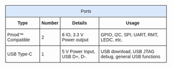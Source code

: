 <style type="text/css">
.tg  {border-collapse:collapse;border-spacing:0;}
.tg td{border-color:black;border-style:solid;border-width:1px;font-family:Arial, sans-serif;font-size:14px;
  overflow:hidden;padding:10px 5px;word-break:normal;}
.tg th{border-color:black;border-style:solid;border-width:1px;font-family:Arial, sans-serif;font-size:14px;
  font-weight:normal;overflow:hidden;padding:10px 5px;word-break:normal;}
.tg .tg-cly1{text-align:left;vertical-align:middle}
.tg .tg-wa1i{font-weight:bold;text-align:center;vertical-align:middle}
.tg .tg-f189{background-color:#dae8fc;text-align:center;vertical-align:middle}
</style>
<table class="tg">
<thead>
  <tr>
    <th class="tg-f189" colspan="4">Ports</th>
  </tr>
</thead>
<tbody>
  <tr>
    <td class="tg-wa1i">Type</td>
    <td class="tg-wa1i">Number</td>
    <td class="tg-wa1i">Details</td>
    <td class="tg-wa1i">Usage</td>
  </tr>
  <tr>
    <td class="tg-cly1">Pmod™ Compatible</td>
    <td class="tg-cly1">2</td>
    <td class="tg-cly1">8 IO, 3.3 V Power output</td>
    <td class="tg-cly1">GPIO, I2C, SPI, UART, RMT, LEDC, etc.</td>
  </tr>
  <tr>
    <td class="tg-cly1">USB Type-C</td>
    <td class="tg-cly1">1</td>
    <td class="tg-cly1">5 V Power Input, USB D+, D-.</td>
    <td class="tg-cly1">USB download, USB JTAG debug, general USB functions</td>
  </tr>
</tbody>
</table>